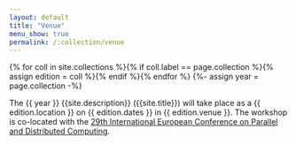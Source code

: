 ```yaml
---
layout: default
title: "Venue"
menu_show: true
permalink: /:collection/venue
---
```


{% for coll in site.collections %}{% if coll.label == page.collection %}{% assign edition = coll %}{% endif %}{% endfor %}
{%- assign year = page.collection -%}

The {{ year }} {{site.description}} ({{site.title}}) will take place as a {{ edition.location }} on {{ edition.dates }} in {{ edition.venue }}. The workshop is co-located with the [29th International European Conference on Parallel and Distributed Computing](https://2023.euro-par.org/).


